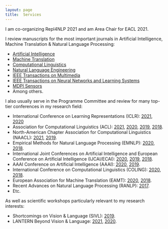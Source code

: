 ```yaml
---
layout: page
title:  Services
---
```


I am co-organizing Repl4NLP 2021 and am Area Chair for EACL 2021.

I review manuscripts for the most important journals in Artificial Intelligence, Machine Translation &amp; Natural Language Processing:

* [Artificial Intelligence](https://www.journals.elsevier.com/artificial-intelligence/)
* [Machine Translation](https://link.springer.com/journal/10590)
* [Computational Linguistics](http://cljournal.org)
* [Natural Language Engineering](https://www.cambridge.org/core/journals/natural-language-engineering)
* [IEEE Transactions on Multimedia](https://ieeexplore.ieee.org/xpl/RecentIssue.jsp?punumber=6046)
* [IEEE Transactions on Neural Networks and Learning Systems](https://ieeexplore.ieee.org/xpl/RecentIssue.jsp?punumber=5962385)
* [MDPI Sensors](https://www.mdpi.com/journal/sensors)
* Among others.

I also usually serve in the Programme Committee and review for many top-tier conferences in my research field:

* International Conference on Learning Representations (ICLR): [2021](https://iclr.cc/), [2020](https://iclr.cc/Conferences/2020)
* Association for Computational Linguistics (ACL): [2021](https://2021.aclweb.org/), [2020](https://acl2020.org/), [2019](http://www.acl2019.org/EN/index.xhtml), [2018](https://acl2018.org/).
* North-American Chapter Association for Computational Linguistics (NAACL): [2021](https://2021.naacl.org/), [2019](https://naacl2019.org/).
* Empirical Methods for Natural Language Processing (EMNLP): [2020](https://2020.emnlp.org/), [2018](https://emnlp2018.org/).
* International Joint Conferences on Artificial Intelligence and European Conference on Artificial Intelligence (IJCAI/ECAI): [2020](https://ijcai20.org/), [2019](https://ijcai19.org/), [2018](http://www.ijcai-18.org/).
* AAAI Conference on Artificial Intelligence (AAAI): [2020](https://aaai.org/Conferences/AAAI-20/), [2019](https://aaai.org/Conferences/AAAI-19/).
* International Conference on Computational Linguistics (COLING): [2020](https://coling2020.org/), [2018](http://coling2018.org/).
* European Association for Machine Translation (EAMT): [2020](https://eamt2020.inesc-id.pt/), [2018](http://eamt2018.dlsi.ua.es/).
* Recent Advances on Natural Language Processing (RANLP): [2017](http://lml.bas.bg/ranlp2017/start.php).
* Etc.

As well as scientific workshops particularly relevant to my research interests:

* Shortcomings on Vision &amp; Language (SIVL): [2019](https://sites.google.com/view/sivl2019).
* LANTERN Beyond Vision & Language: [2021](https://www.lantern.uni-saarland.de/2021/), [2020](https://www.lantern.uni-saarland.de/2020/).
